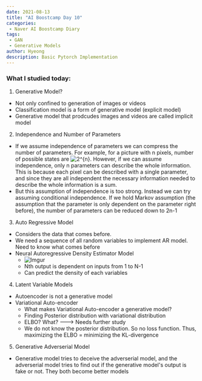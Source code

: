 ```yaml
---
date: 2021-08-13
title: "AI Boostcamp Day 10"
categories: 
 - Naver AI Boostcamp Diary
tags:
 - GAN
 - Generative Models
author: Hyeong
description: Basic Pytorch Implementation
---
```


### What I studied today:
1. Generative Model?
- Not only confined to generation of images or videos
- Classification model is a form of generative model (explicit model)
- Generative model that prodcudes images and videos are called implicit model
2. Independence and Number of Parameters
- If we assume independence of parameters we can compress the number of parameters. For example, for a picture with n pixels, number of possible states are <img src="https://latex.codecogs.com/gif.latex?2^{n}" title="2^{n}" />. However, if we can assume independence, only n parameters can describe the whole information. This is because each pixel can be described with a single parameter, and since they are all independent the necessary information needed to describe the whole information is a sum.
- But this assumption of independence is too strong. Instead we can try assuming conditional independence. If we hold Markov assumption (the assumption that the parameter is only dependent on the parameter right before), the number of parameters can be reduced down to 2n-1
3. Auto Regressive Model
- Considers the data that comes before.
- We need a sequence of all random variables to implement AR model. Need to know what comes before
- Neural Autoregressive Density Estimator Model
    - ![Imgur](https://i.imgur.com/OxkNxM7.png)
    - Nth output is dependent on inputs from 1 to N-1
    - Can predict the density of each variables
4. Latent Variable Models
- Autoencoder is not a generative model
- Variational Auto-encoder
    - What makes Variational Auto-encoder a generative model?
    - Finding Posterior distribution with variational distribution
    - ELBO? What? ---> Needs further study
    - We do not know the posterior distribution. So no loss function. Thus, maximizing the ELBO = minimizing the KL-divergence
5. Generative Adverserial Model
- Generative model tries to deceive the adverserial model, and the adverserial model tries to find out if the generative model's output is fake or not. They both become better models
    
